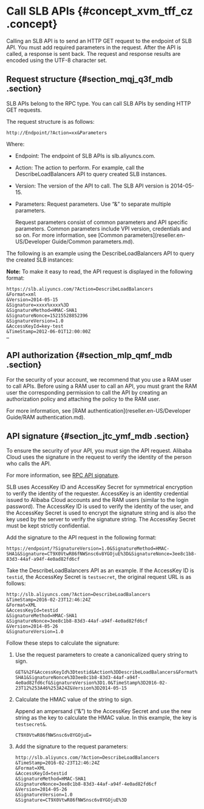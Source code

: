 # Call SLB APIs {#concept_xvm_tff_cz .concept}

Calling an SLB API is to send an HTTP GET request to the endpoint of SLB API. You must add required parameters in the request. After the API is called, a response is sent back. The request and response results are encoded using the UTF-8 character set.

## Request structure {#section_mqj_q3f_mdb .section}

SLB APIs belong to the RPC type. You can call SLB APIs by sending HTTP GET requests.

The request structure is as follows:

```
http://Endpoint/?Action=xx&Parameters
```

Where:

-   Endpoint: The endpoint of SLB APIs is slb.aliyuncs.com.
-   Action: The action to perform. For example, call the DescribeLoadBalancers API to query created SLB instances.
-   Version: The version of the API to call. The SLB API version is 2014-05-15.
-   Parameters: Request parameters. Use “&” to separate multiple parameters.

    Request parameters consist of common parameters and API specific parameters. Common parameters include VPI version, credentials and so on. For more information, see [Common parameters](reseller.en-US/Developer Guide/Common parameters.md).


The following is an example using the DescribeLoadBalancers API to query the created SLB instances:

**Note:** To make it easy to read, the API request is displayed in the following format:

``` {#public}
https://slb.aliyuncs.com/?Action=DescribeLoadBalancers
&Format=xml
&Version=2014-05-15
&Signature=xxxx%xxxx%3D
&SignatureMethod=HMAC-SHA1
&SignatureNonce=15215528852396
&SignatureVersion=1.0
&AccessKeyId=key-test
&TimeStamp=2012-06-01T12:00:00Z
…
```

## API authorization {#section_mlp_qmf_mdb .section}

For the security of your account, we recommend that you use a RAM user to call APIs. Before using a RAM user to call an API, you must grant the RAM user the corresponding permission to call the API by creating an authorization policy and attaching the policy to the RAM user.

For more information, see [RAM authentication](reseller.en-US/Developer Guide/RAM authentication.md).

## API signature {#section_jtc_ymf_mdb .section}

To ensure the security of your API, you must sign the API request. Alibaba Cloud uses the signature in the request to verify the identity of the person who calls the API.

For more information, see [RPC API signature](https://www.alibabacloud.com/help/doc-detail/66384.htm).

SLB uses AccessKey ID and AccessKey Secret for symmetrical encryption to verify the identity of the requester. AccessKey is an identity credential issued to Alibaba Cloud accounts and the RAM users \(similar to the login password\). The AccessKey ID is used to verify the identity of the user, and the AccessKey Secret is used to encrypt the signature string and is also the key used by the server to verify the signature string. The AccessKey Secret must be kept strictly confidential.

Add the signature to the API request in the following format:

```
https://endpoint/?SignatureVersion=1.0&SignatureMethod=HMAC-SHA1&Signature=CT9X0VtwR86fNWSnsc6v8YGOjuE%3D&SignatureNonce=3ee8c1b8-83d3-44af-a94f-4e0ad82fd6cf
```

Take the DescribeLoadBalancers API as an example. If the AccessKey ID is `testid`, the AccessKey Secret is `testsecret`, the original request URL is as follows:

``` {#public1}
http://slb.aliyuncs.com/?Action=DescribeLoadBalancers
&TimeStamp=2016-02-23T12:46:24Z
&Format=XML
&AccessKeyId=testid
&SignatureMethod=HMAC-SHA1
&SignatureNonce=3ee8c1b8-83d3-44af-a94f-4e0ad82fd6cf
&Version=2014-05-26
&SignatureVersion=1.0
```

Follow these steps to calculate the signature:

1.  Use the request parameters to create a canonicalized query string to sign.

    ```
    GET&%2F&AccessKeyId%3Dtestid&Action%3DDescribeLoadBalancers&Format%3DXML&SignatureMethod%3DHMAC-SHA1&SignatureNonce%3D3ee8c1b8-83d3-44af-a94f-4e0ad82fd6cf&SignatureVersion%3D1.0&TimeStamp%3D2016-02-23T12%253A46%253A24Z&Version%3D2014-05-15
    ```

2.  Calculate the HMAC value of the string to sign.

    Append an ampersand \(“&”\) to the AccessKey Secret and use the new string as the key to calculate the HMAC value. In this example, the key is `testsecret&`.

    ```
    CT9X0VtwR86fNWSnsc6v8YGOjuE=
    ```

3.  Add the signature to the request parameters:

    ``` {#public3}
    http://slb.aliyuncs.com/?Action=DescribeLoadBalancers
    &TimeStamp=2016-02-23T12:46:24Z
    &Format=XML
    &AccessKeyId=testid
    &SignatureMethod=HMAC-SHA1
    &SignatureNonce=3ee8c1b8-83d3-44af-a94f-4e0ad82fd6cf
    &Version=2014-05-26
    &SignatureVersion=1.0
    &Signature=CT9X0VtwR86fNWSnsc6v8YGOjuE%3D
    ```


